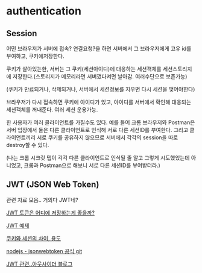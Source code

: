 # authentication

## Session

어떤  브라우저가  서버에  접속? 연결요청?을  하면  서버에서  그  브라우저에게  고유 id를  부여하고, 쿠키에저장한다.

쿠키가  살아있는한, 서버는  그  쿠키(세션아이디)에  대응하는  세션걕체를  세션스토리지에  저장한다.(스토리지가  메모리라면  서버껐다켜면  날아감. 여러수단으로  보존가능)

(쿠키가  만료되거나, 삭제되거나, 서버에서  세션정보를  지우면  다시  세션을  맺어야한다)

브라우저가  다시  접속하면  쿠키에  아이디가  있고, 아이디를  서버에서  확인해  대응되는  세션객체를  꺼내준다. 여러  세션  운용가능.

한 사용자가 여러 클라이언트를 가질수도 있다. 예를 들어 크롬 브라우저와 Postman은 서버 입장에서 둘은 다른 클라이언트로 인식해 서로 다른 세션ID를 부여한다. 그리고 클라이언트끼리 서로 쿠키를 공유하지 않으므로 서버에서 각각의 session을 따로 destroy할 수 있다.

(나는 크롬 시크릿 탭이 각각 다른 클라이언트로 인식될 줄 알고 그렇게 시도했었는데 아니었고, 크롬과 Postman으로 해보니 서로 다른 세션ID를 부여받더라.)

## JWT (JSON Web Token)

관련 자료 모음.. 거의다 JWT네?

[JWT 토큰은 어디에 저장하는게 좋을까?](https://lazyhoneyant.blogspot.com/2016/08/jwt.html)

[JWT 예제](http://webframeworks.kr/tutorials/expressjs/auth_log_in_out/)

[쿠키와 세션의 차이, 용도](https://jeong-pro.tistory.com/80)

[nodejs - jsonwebtoken 공식 git](https://github.com/auth0/node-jsonwebtoken)

[JWT 관련..아웃사이더 블로그](https://blog.outsider.ne.kr/1160)
<!--stackedit_data:
eyJoaXN0b3J5IjpbLTE0OTE3NjE3NF19
-->